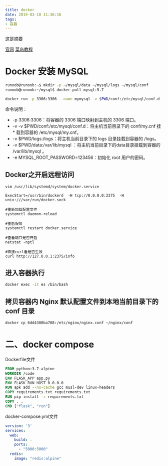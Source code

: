 ```yaml
---
title: docker
date: 2019-03-10 11:36:16
tags: 
- 容器
---
```

这是摘要
<!-- more -->
[官网](https://docs.docker-cn.com/)
[菜鸟教程](http://www.runoob.com/docker/docker-tutorial.html)
# Docker 安装 MySQL
```bash
runoob@runoob:~$ mkdir -p ~/mysql/data ~/mysql/logs ~/mysql/conf
runoob@runoob:~/mysql$ docker pull mysql:5.7

docker run -p 3306:3306 --name mymysql -v $PWD/conf:/etc/mysql/conf.d -v $PWD/logs:/logs -v $PWD/data:/var/lib/mysql -e MYSQL_ROOT_PASSWORD=123456 -d mysql:5.6

```
命令说明：
* -p 3306:3306：将容器的 3306 端口映射到主机的 3306 端口。
* -v -v $PWD/conf:/etc/mysql/conf.d：将主机当前目录下的 conf/my.cnf 挂* 载到容器的 /etc/mysql/my.cnf。
* -v $PWD/logs:/logs：将主机当前目录下的 logs 目录挂载到容器的 /logs。
* -v $PWD/data:/var/lib/mysql ：将主机当前目录下的data目录挂载到容器的 /var/lib/mysql 。
* -e MYSQL_ROOT_PASSWORD=123456：初始化 root 用户的密码。

## Docker之开启远程访问

```
vim /usr/lib/systemd/system/docker.service

ExecStart=/usr/bin/dockerd  -H tcp://0.0.0.0:2375  -H unix:///var/run/docker.sock

#重新加载配置文件
systemctl daemon-reload    

#重启服务
systemctl restart docker.service 

#查看端口是否开启
netstat -nptl

#直接curl看是否生效
curl http://127.0.0.1:2375/info

```
## 进入容器执行
```bash
docker exec -it es /bin/bash
```
## 拷贝容器内 Nginx 默认配置文件到本地当前目录下的 conf 目录
```bash
docker cp 6dd4380ba708:/etc/nginx/nginx.conf ~/nginx/conf
```
# 二、docker compose
Dockerfile文件
```Dockerfile
FROM python:3.7-alpine
WORKDIR /code
ENV FLASK_APP app.py
ENV FLASK_RUN_HOST 0.0.0.0
RUN apk add --no-cache gcc musl-dev linux-headers
COPY requirements.txt requirements.txt
RUN pip install -r requirements.txt
COPY . .
CMD ["flask", "run"]
```
docker-compose.yml文件
```yml
version: '3'
services:
  web:
    build: .
    ports:
      - "5000:5000"
  redis:
    image: "redis:alpine"
```